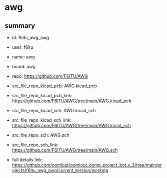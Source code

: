 # awg
 
## summary 
* id: f6itu_awg_awg
* user: f6itu
* name: awg
* board: awg
* repo: https://github.com/F6ITU/AWG
* src_file_repo_kicad_pcb: AWG.kicad_pcb
* src_file_repo_kicad_pcb_link: https://github.com/F6ITU/AWG/tree/main/AWG.kicad_pcb
* src_file_repo_kicad_sch: AWG.kicad_sch
* src_file_repo_kicad_sch_link: https://github.com/F6ITU/AWG/tree/main/AWG.kicad_sch

* src_file_repo_sch: AWG.sch
* src_file_repo_sch_link: https://github.com/F6ITU/AWG/tree/main/AWG.sch
* full details link: https://github.com/oomlout/oomlout_oomp_project_bot_v_2/tree/main/projects/f6itu_awg_awg/current_version/working  







